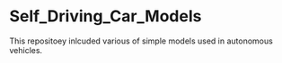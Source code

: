 # Self_Driving_Car_Models

This repositoey inlcuded various of simple models used in autonomous vehicles.
